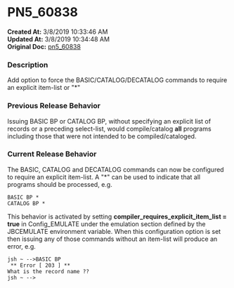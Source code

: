 # PN5_60838

**Created At:** 3/8/2019 10:33:46 AM  
**Updated At:** 3/8/2019 10:34:48 AM  
**Original Doc:** [pn5_60838](https://docs.jbase.com/5-7-2-release-notes/pn5_60838)  


### Description

Add option to force the BASIC/CATALOG/DECATALOG commands to require an explicit item-list or "\*"



### Previous Release Behavior

Issuing BASIC BP or CATALOG BP, without specifying an explicit list of records or a preceding select-list, would compile/catalog **all** programs including those that were not intended to be compiled/cataloged.



### Current Release Behavior

The BASIC, CATALOG and DECATALOG commands can now be configured to require an explicit item-list. A "\*" can be used to indicate that all programs should be processed, e.g.

```
BASIC BP *
CATALOG BP *
```

This behavior is activated by setting **compiler\_requires\_explicit\_item\_list = true** in Config\_EMULATE under the emulation section defined by the JBCEMULATE environment variable. When this configuration option is set then issuing any of those commands without an item-list will produce an error, e.g.

```
jsh ~ -->BASIC BP
 ** Error [ 203 ] **
What is the record name ??
jsh ~ -->
```
